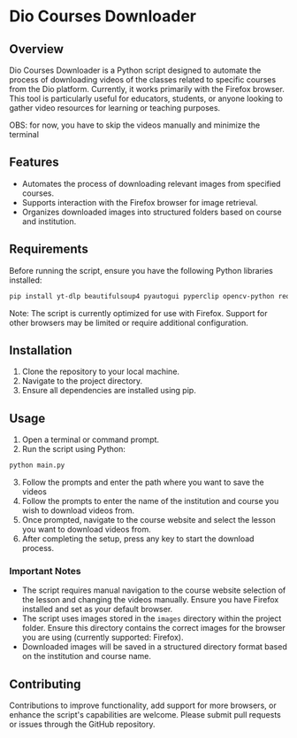 # Dio Courses Downloader

## Overview

Dio Courses Downloader is a Python script designed to automate the process of downloading videos of the classes related to specific courses from the Dio platform. Currently, it works primarily with the Firefox browser. This tool is particularly useful for educators, students, or anyone looking to gather video resources for learning or teaching purposes. 

OBS: for now, you have to skip the videos manually and minimize the terminal

## Features

- Automates the process of downloading relevant images from specified courses.
- Supports interaction with the Firefox browser for image retrieval.
- Organizes downloaded images into structured folders based on course and institution.

## Requirements

Before running the script, ensure you have the following Python libraries installed:

```bash
pip install yt-dlp beautifulsoup4 pyautogui pyperclip opencv-python requests ruamel-yaml
```

Note: The script is currently optimized for use with Firefox. Support for other browsers may be limited or require additional configuration.

## Installation

1. Clone the repository to your local machine.
2. Navigate to the project directory.
3. Ensure all dependencies are installed using pip.

## Usage

1. Open a terminal or command prompt.
2. Run the script using Python:

```bash
python main.py
```

3. Follow the prompts and enter the path where you want to save the videos
4. Follow the prompts to enter the name of the institution and course you wish to download videos from.
5. Once prompted, navigate to the course website and select the lesson you want to download videos from.
6. After completing the setup, press any key to start the download process.

### Important Notes

- The script requires manual navigation to the course website selection of the lesson and changing the videos manually. Ensure you have Firefox installed and set as your default browser.
- The script uses images stored in the `images` directory within the project folder. Ensure this directory contains the correct images for the browser you are using (currently supported: Firefox).
- Downloaded images will be saved in a structured directory format based on the institution and course name.

## Contributing

Contributions to improve functionality, add support for more browsers, or enhance the script's capabilities are welcome. Please submit pull requests or issues through the GitHub repository.